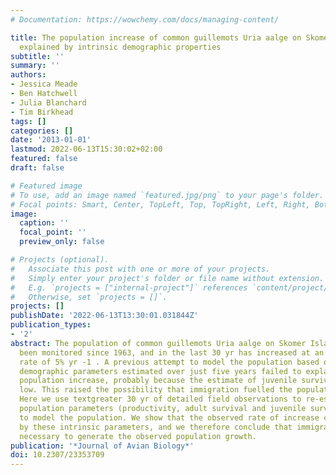 ```yaml
---
# Documentation: https://wowchemy.com/docs/managing-content/

title: The population increase of common guillemots Uria aalge on Skomer Island is
  explained by intrinsic demographic properties
subtitle: ''
summary: ''
authors:
- Jessica Meade
- Ben Hatchwell
- Julia Blanchard
- Tim Birkhead
tags: []
categories: []
date: '2013-01-01'
lastmod: 2022-06-13T15:30:02+02:00
featured: false
draft: false

# Featured image
# To use, add an image named `featured.jpg/png` to your page's folder.
# Focal points: Smart, Center, TopLeft, Top, TopRight, Left, Right, BottomLeft, Bottom, BottomRight.
image:
  caption: ''
  focal_point: ''
  preview_only: false

# Projects (optional).
#   Associate this post with one or more of your projects.
#   Simply enter your project's folder or file name without extension.
#   E.g. `projects = ["internal-project"]` references `content/project/deep-learning/index.md`.
#   Otherwise, set `projects = []`.
projects: []
publishDate: '2022-06-13T13:30:01.031844Z'
publication_types:
- '2'
abstract: The population of common guillemots Uria aalge on Skomer Island, Wales has
  been monitored since 1963, and in the last 30 yr has increased at an almost constant
  rate of 5% yr -1 . A previous attempt to model the population based on intrinsic
  demographic parameters estimated over just five years failed to explain the observed
  population increase, probably because the estimate of juvenile survival was too
  low. This raised the possibility that immigration fuelled the population increase.
  Here we use textgreater 30 yr of detailed field observations to re-estimate key
  population parameters (productivity, adult survival and juvenile survival) in order
  to model the population. We show that the observed rate of increase can be explained
  by these intrinsic parameters, and we therefore conclude that immigration is not
  necessary to generate the observed population growth.
publication: '*Journal of Avian Biology*'
doi: 10.2307/23353709
---
```

